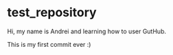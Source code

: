 # test_repository

Hi, my name is Andrei and learning how to user GutHub.

This is my first commit ever :)
